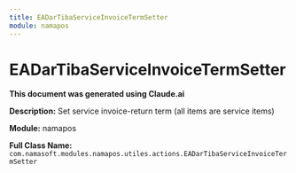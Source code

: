 ```yaml
---
title: EADarTibaServiceInvoiceTermSetter
module: namapos
---
```



<div class='entity-flows'>

# EADarTibaServiceInvoiceTermSetter

**This document was generated using Claude.ai**

**Description:** Set service invoice-return term (all items are service items)

**Module:** namapos

**Full Class Name:** `com.namasoft.modules.namapos.utiles.actions.EADarTibaServiceInvoiceTermSetter`


</div>

